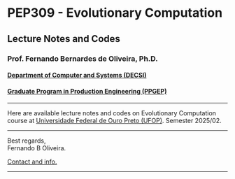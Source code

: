 # PEP309 - Evolutionary Computation
## Lecture Notes and Codes
### **Prof. Fernando Bernardes de Oliveira, Ph.D.**
#### [Department of Computer and Systems (DECSI)](https://decsi.ufop.br/)
#### [Graduate Program in Production Engineering (PPGEP)](https://ppgep.ufop.br/)
---

Here are available lecture notes and codes on Evolutionary Computation course at [Universidade Federal de Ouro Preto (UFOP)](http://www.ufop.br). Semester 2025/02.

---

Best regards,  
Fernando B Oliveira.

[Contact and info.](mailto:fboliveira@ufop.edu.br)

--------------
